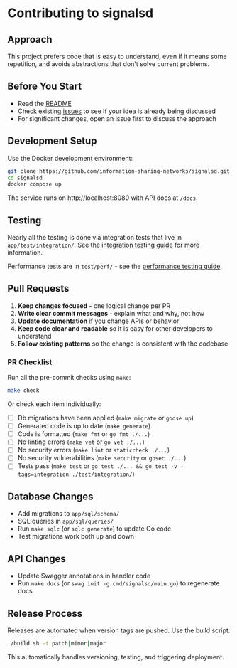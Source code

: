 # Contributing to signalsd

## Approach

This project prefers code that is easy to understand, even if it means some repetition, and avoids abstractions that don't solve current problems.

## Before You Start

- Read the [README](README.md) 
- Check existing [issues](https://github.com/information-sharing-networks/signalsd/issues) to see if your idea is already being discussed
- For significant changes, open an issue first to discuss the approach

## Development Setup

Use the Docker development environment:

```bash
git clone https://github.com/information-sharing-networks/signalsd.git
cd signalsd
docker compose up
```

The service runs on http://localhost:8080 with API docs at `/docs`.

## Testing

Nearly all the testing is done via integration tests that live in `app/test/integration/`.  See the [integration testing guide](app/test/integration/README.md) for more information.

Performance tests are in `test/perf/` - see the [performance testing guide](test/perf/README.md).


## Pull Requests

1. **Keep changes focused** - one logical change per PR
2. **Write clear commit messages** - explain what and why, not how
3. **Update documentation** if you change APIs or behavior
4. **Keep code clear and readable** so it is easy for other developers to understand
5. **Follow existing patterns** so the change is consistent with the codebase

### PR Checklist

Run all the pre-commit checks using `make`:
```bash
make check
```

Or check each item individually:
- [ ] Db migrations have been applied (`make migrate` or `goose up`)
- [ ] Generated code is up to date (`make generate`)
- [ ] Code is formatted (`make fmt` or `go fmt ./...`)
- [ ] No linting errors (`make vet` or `go vet ./...`)
- [ ] No security errors (`make lint` or `staticcheck ./...`)
- [ ] No security vulnerabilities (`make security` or `gosec ./...`)
- [ ] Tests pass (`make test` or `go test ./... && go test -v -tags=integration ./test/integration/`)

## Database Changes

- Add migrations to `app/sql/schema/`
- SQL queries in `app/sql/queries/`
- Run `make sqlc` (or `sqlc generate`) to update Go code
- Test migrations work both up and down

## API Changes

- Update Swagger annotations in handler code
- Run `make docs` (or `swag init -g cmd/signalsd/main.go`) to regenerate docs

## Release Process

Releases are automated when version tags are pushed. Use the build script:

```bash
./build.sh -t patch|minor|major
```

This automatically handles versioning, testing, and triggering deployment.
